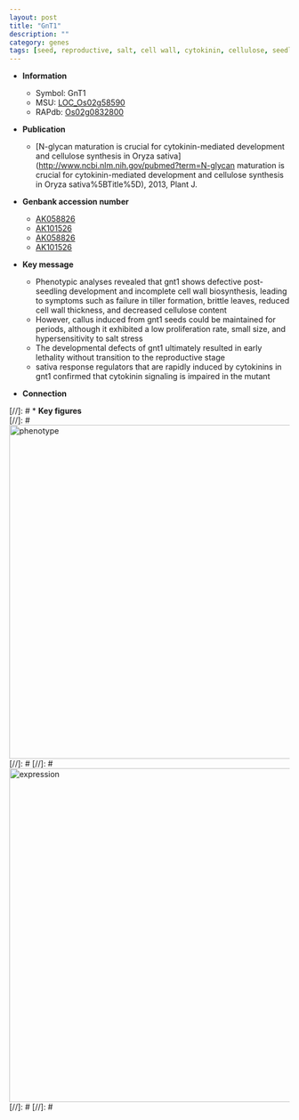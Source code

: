 ```yaml
---
layout: post
title: "GnT1"
description: ""
category: genes
tags: [seed, reproductive, salt, cell wall, cytokinin, cellulose, seedling, tiller, salt stress]
---
```


* **Information**  
    + Symbol: GnT1  
    + MSU: [LOC_Os02g58590](http://rice.plantbiology.msu.edu/cgi-bin/ORF_infopage.cgi?orf=LOC_Os02g58590)  
    + RAPdb: [Os02g0832800](http://rapdb.dna.affrc.go.jp/viewer/gbrowse_details/irgsp1?name=Os02g0832800)  

* **Publication**  
    + [N-glycan maturation is crucial for cytokinin-mediated development and cellulose synthesis in Oryza sativa](http://www.ncbi.nlm.nih.gov/pubmed?term=N-glycan maturation is crucial for cytokinin-mediated development and cellulose synthesis in Oryza sativa%5BTitle%5D), 2013, Plant J.

* **Genbank accession number**  
    + [AK058826](http://www.ncbi.nlm.nih.gov/nuccore/AK058826)
    + [AK101526](http://www.ncbi.nlm.nih.gov/nuccore/AK101526)
    + [AK058826](http://www.ncbi.nlm.nih.gov/nuccore/AK058826)
    + [AK101526](http://www.ncbi.nlm.nih.gov/nuccore/AK101526)

* **Key message**  
    + Phenotypic analyses revealed that gnt1 shows defective post-seedling development and incomplete cell wall biosynthesis, leading to symptoms such as failure in tiller formation, brittle leaves, reduced cell wall thickness, and decreased cellulose content
    + However, callus induced from gnt1 seeds could be maintained for periods, although it exhibited a low proliferation rate, small size, and hypersensitivity to salt stress
    + The developmental defects of gnt1 ultimately resulted in early lethality without transition to the reproductive stage
    + sativa response regulators that are rapidly induced by cytokinins in gnt1 confirmed that cytokinin signaling is impaired in the mutant

* **Connection**  

[//]: # * **Key figures**  
[//]: # <img src="http://funRiceGenes.github.io/images/GnT1.pheno.png" alt="phenotype"  style="width: 600px;"/>
[//]: # 
[//]: # <img src="http://funRiceGenes.github.io/images/GnT1.exp.png" alt="expression"  style="width: 600px;"/>
[//]: # 
[//]: # 
